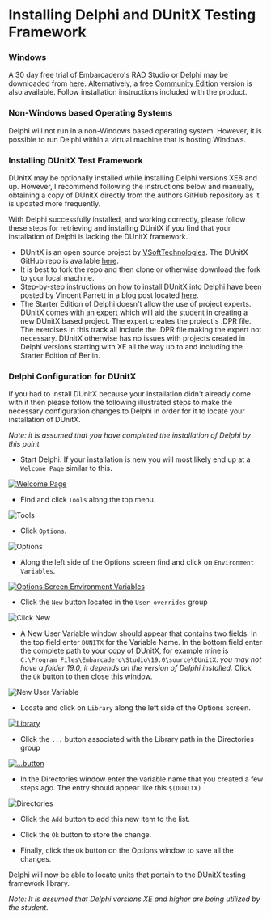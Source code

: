 # Installing Delphi and DUnitX Testing Framework #
### Windows ###

A 30 day free trial of Embarcadero's RAD Studio or Delphi may be downloaded from [here](https://www.embarcadero.com/products?utm_source=google&utm_medium=cpc&utm_campaign=brand&utm_content=brand&utm_embarcadero&gclid=CjwKEAiAp97CBRDr2Oyl-faxqRMSJABx4kh9V8bOEuG0CznQ9AGToIyuKeTzvevljmHTboYXk4n6OxoC4Frw_wcB).  Alternatively, a free [Community Edition](https://www.embarcadero.com/products/delphi/starter) version is also available.  Follow installation instructions included with the product.

### Non-Windows based Operating Systems ###

Delphi will not run in a non-Windows based operating system.  However, it is possible to run Delphi within a virtual machine that is hosting Windows.

### Installing DUnitX Test Framework ###
DUnitX may be optionally installed while installing Delphi versions XE8 and up.  However, I recommend following the instructions below and manually, obtaining a copy of DUnitX directly from the authors GitHub repository as it is updated more frequently.

With Delphi successfully installed, and working correctly, please follow these steps for retrieving and installing DUnitX if you find that your installation of Delphi is lacking the DUnitX framework.

- DUnitX is an open source project by [VSoftTechnologies](https://www.github.com/VSoftTechnologies).  The DUnitX GitHub repo is available [here](https://github.com/VSoftTechnologies/DUnitX).
- It is best to fork the repo and then clone or otherwise download the fork to your local machine.
- Step-by-step instructions on how to install DUnitX into Delphi have been posted by Vincent Parrett in a blog post located [here](https://www.finalbuilder.com/resources/blogs/postid/702/dunitx-has-a-wizard).
- The Starter Edition of Delphi doesn't allow the use of project experts.  DUnitX comes with an expert which will aid the student in creating a new DUnitX based project.  The expert creates the project's .DPR file.  The exercises in this track all include the .DPR file making the expert not necessary.  DUnitX otherwise has no issues with projects created in Delphi versions starting with XE all the way up to and including the Starter Edition of Berlin.

### Delphi Configuration for DUnitX ###

If you had to install DUnitX because your installation didn't already come with it then please follow the following illustrated steps to make the necessary configuration changes to Delphi in order for it to locate your installation of DUnitX.

*Note: it is assumed that you have completed the installation of Delphi by this point.*

- Start Delphi.  If your installation is new you will most likely end up at a `Welcome Page` similar to this.

[![Welcome Page](http://x.exercism.io/v3/tracks/delphi/docs/img/00delphiwelcomepageLogo.png)](http://x.exercism.io/v3/tracks/delphi/docs/img/00delphiwelcomepage.png)

- Find and click `Tools` along the top menu.
 
![Tools](http://x.exercism.io/v3/tracks/delphi/docs/img/01delphiclicktools.png)

- Click `Options`.

![Options](http://x.exercism.io/v3/tracks/delphi/docs/img/02delphiclickoptions.png)

- Along the left side of the Options screen find and click on `Environment Variables`.

[![Options Screen Environment Variables](http://x.exercism.io/v3/tracks/delphi/docs/img/03delphioptionsenvironmentvariablesLogo.png)](http://x.exercism.io/v3/tracks/delphi/docs/img/03delphioptionsenvironmentvariables.png)

- Click the `New` button located in the `User overrides` group 

![Click New](http://x.exercism.io/v3/tracks/delphi/docs/img/04delphioptionsenvironmentvariablesclicknew.png)

- A New User Variable window should appear that contains two fields.  In the top field enter `DUNITX` for the Variable Name.  In the bottom field enter the complete path to your copy of DUnitX, for example mine is `C:\Program Files\Embarcadero\Studio\19.0\source\DUnitX`.  *you may not have a folder 19.0, it depends on the version of Delphi installed.*  Click the `Ok` button to then close this window.

![New User Variable](http://x.exercism.io/v3/tracks/delphi/docs/img/05delphinewuservariable.png)

- Locate and click on `Library` along the left side of the Options screen.

[![Library](http://x.exercism.io/v3/tracks/delphi/docs/img/06delphioptionslibraryLogo.png)](http://x.exercism.io/v3/tracks/delphi/docs/img/06delphioptionslibrary.png)

- Click the `...` button associated with the Library path in the Directories group

[![...button](http://x.exercism.io/v3/tracks/delphi/docs/img/07delphiclicklibrarypathbuttonLogo.png)](http://x.exercism.io/v3/tracks/delphi/docs/img/07delphiclicklibrarypathbutton.png)

- In the Directories window enter the variable name that you created a few steps ago.  The entry should appear like this `$(DUNITX)` 

![Directories](http://x.exercism.io/v3/tracks/delphi/docs/img/08delphidirectoriesinputvarnameclickadd.png)

- Click the `Add` button to add this new item to the list.

- Click the `Ok` button to store the change.


- Finally, click the `Ok` button on the Options window to save all the changes.

Delphi will now be able to locate units that pertain to the DUnitX testing framework library.

*Note: It is assumed that Delphi versions XE and higher are being utilized by the student.*
